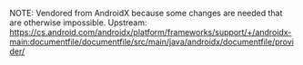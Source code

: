 NOTE: Vendored from AndroidX because some changes are needed that are otherwise impossible.
Upstream: https://cs.android.com/androidx/platform/frameworks/support/+/androidx-main:documentfile/documentfile/src/main/java/androidx/documentfile/provider/